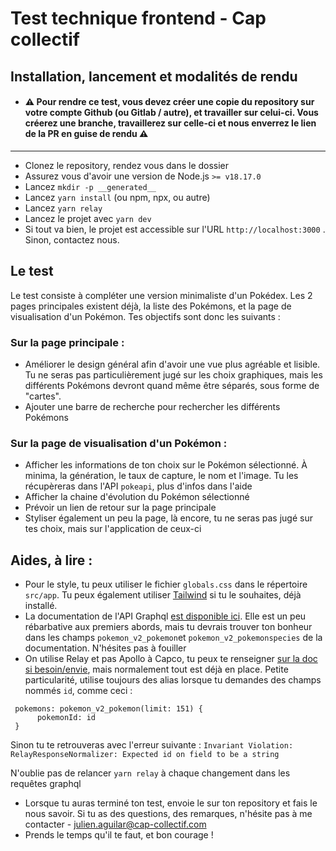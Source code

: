 # Test technique frontend - Cap collectif

## Installation, lancement et modalités de rendu
- #### ⚠ Pour rendre ce test, vous devez créer une copie du repository sur votre compte Github (ou Gitlab / autre), et travailler sur celui-ci. Vous créerez une branche, travaillerez sur celle-ci et nous enverrez le lien de la PR en guise de rendu ⚠ ####
_________
- Clonez le repository, rendez vous dans le dossier
- Assurez vous d'avoir une version de Node.js `>= v18.17.0`
- Lancez `mkdir -p __generated__`
- Lancez `yarn install` (ou npm, npx, ou autre)
- Lancez `yarn relay`
- Lancez le projet avec `yarn dev`
- Si tout va bien, le projet est accessible sur l'URL `http://localhost:3000` . Sinon, contactez nous.

## Le test
Le test consiste à compléter une version minimaliste d'un Pokédex.
Les 2 pages principales existent déjà, la liste des Pokémons, et la page de visualisation d'un Pokémon.
Tes objectifs sont donc les suivants : 

### Sur la page principale :
- Améliorer le design général afin d'avoir une vue plus agréable et lisible. Tu ne
seras pas particulièrement jugé sur les choix graphiques, mais les différents Pokémons devront quand même être séparés, sous forme de "cartes".
- Ajouter une barre de recherche pour rechercher les différents Pokémons

### Sur la page de visualisation d'un Pokémon : 

- Afficher les informations de ton choix sur le Pokémon sélectionné. À minima, la génération, le taux de capture, le nom et l'image. Tu les récupèreras dans l'API `pokeapi`, plus d'infos dans l'aide
- Afficher la chaine d'évolution du Pokémon sélectionné
- Prévoir un lien de retour sur la page principale
- Styliser également un peu la page, là encore, tu ne seras pas jugé sur tes choix, mais sur l'application de ceux-ci


## Aides, à lire : 

- Pour le style, tu peux utiliser le fichier `globals.css` dans le répertoire `src/app`. Tu peux également utiliser [Tailwind](https://tailwindcss.com/) si tu le souhaites, déjà installé.
- La documentation de l'API Graphql [est disponible ici](https://beta.pokeapi.co/graphql/console/). Elle est un peu rébarbative
aux premiers abords, mais tu devrais trouver ton bonheur dans les champs `pokemon_v2_pokemon`et `pokemon_v2_pokemonspecies` de la documentation. N'hésites pas à fouiller
- On utilise Relay et pas Apollo à Capco, tu peux te renseigner [sur la doc si besoin/envie](https://relay.dev/), mais normalement tout est déjà en place. Petite particularité, utilise toujours des alias lorsque tu demandes des champs nommés `id`, comme ceci : 
```
 pokemons: pokemon_v2_pokemon(limit: 151) {
      pokemonId: id
 }
```
Sinon tu te retrouveras avec l'erreur suivante : `Invariant Violation: RelayResponseNormalizer: Expected id on field to be a string`

N'oublie pas de relancer `yarn relay` à chaque changement dans les requêtes graphql
- Lorsque tu auras terminé ton test, envoie le sur ton repository et fais le nous savoir. Si tu as des questions, des remarques, n'hésite pas à me contacter - julien.aguilar@cap-collectif.com
- Prends le temps qu'il te faut, et bon courage !